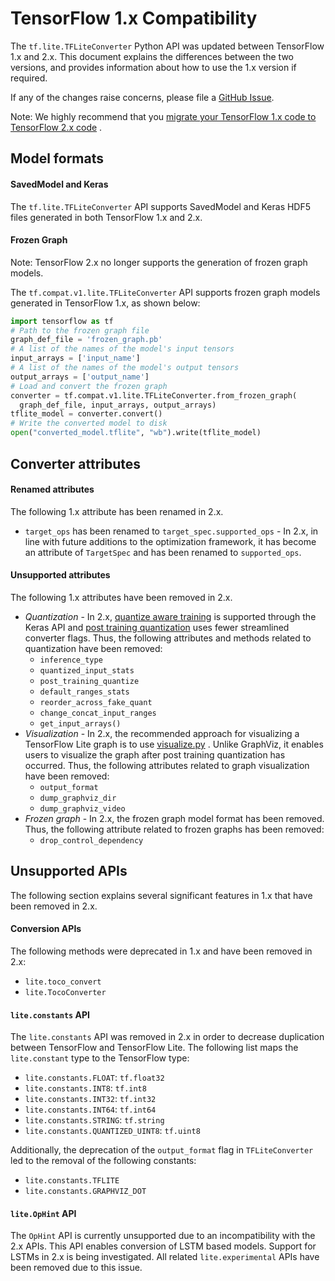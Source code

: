 # TensorFlow 1.x Compatibility <a name="differences"></a>

The `tf.lite.TFLiteConverter` Python API was updated between TensorFlow 1.x and
2.x. This document explains the differences between the two versions, and
provides information about how to use the 1.x version if required.

If any of the changes raise concerns, please file a
[GitHub Issue](https://github.com/tensorflow/tensorflow/issues).

Note: We highly recommend that you
[migrate your TensorFlow 1.x code to TensorFlow 2.x code](https://www.tensorflow.org/guide/migrate)
.

## Model formats

#### SavedModel and Keras

The `tf.lite.TFLiteConverter` API supports SavedModel and Keras HDF5 files
generated in both TensorFlow 1.x and 2.x.

#### Frozen Graph

Note: TensorFlow 2.x no longer supports the generation of frozen graph models.

The `tf.compat.v1.lite.TFLiteConverter` API supports frozen graph models
generated in TensorFlow 1.x, as shown below:

```python
import tensorflow as tf
# Path to the frozen graph file
graph_def_file = 'frozen_graph.pb'
# A list of the names of the model's input tensors
input_arrays = ['input_name']
# A list of the names of the model's output tensors
output_arrays = ['output_name']
# Load and convert the frozen graph
converter = tf.compat.v1.lite.TFLiteConverter.from_frozen_graph(
  graph_def_file, input_arrays, output_arrays)
tflite_model = converter.convert()
# Write the converted model to disk
open("converted_model.tflite", "wb").write(tflite_model)
```

## Converter attributes

#### Renamed attributes

The following 1.x attribute has been renamed in 2.x.

*   `target_ops` has been renamed to `target_spec.supported_ops` - In 2.x, in
    line with future additions to the optimization framework, it has become an
    attribute of `TargetSpec` and has been renamed to `supported_ops`.

#### Unsupported attributes

The following 1.x attributes have been removed in 2.x.

*   _Quantization_ - In 2.x,
    [quantize aware training](https://www.tensorflow.org/model_optimization/guide/quantization/training)
    is supported through the Keras API and
    [post training quantization](https://www.tensorflow.org/lite/performance/post_training_quantization)
    uses fewer streamlined converter flags. Thus, the following attributes and
    methods related to quantization have been removed:
    *   `inference_type`
    *   `quantized_input_stats`
    *   `post_training_quantize`
    *   `default_ranges_stats`
    *   `reorder_across_fake_quant`
    *   `change_concat_input_ranges`
    *   `get_input_arrays()`
*   _Visualization_ - In 2.x, the recommended approach for visualizing a
    TensorFlow Lite graph is to use
    [visualize.py](https://github.com/tensorflow/tensorflow/blob/master/tensorflow/lite/tools/visualize.py)
    . Unlike GraphViz, it enables users to visualize the graph after post
    training quantization has occurred. Thus, the following attributes related
    to graph visualization have been removed:
    *   `output_format`
    *   `dump_graphviz_dir`
    *   `dump_graphviz_video`
*   _Frozen graph_ - In 2.x, the frozen graph model format has been removed.
    Thus, the following attribute related to frozen graphs has been removed:
    *   `drop_control_dependency`

## Unsupported APIs

The following section explains several significant features in 1.x that have
been removed in 2.x.

#### Conversion APIs

The following methods were deprecated in 1.x and have been removed in 2.x:

*   `lite.toco_convert`
*   `lite.TocoConverter`

#### `lite.constants` API

The `lite.constants` API was removed in 2.x in order to decrease duplication
between TensorFlow and TensorFlow Lite. The following list maps the
`lite.constant` type to the TensorFlow type:

*   `lite.constants.FLOAT`: `tf.float32`
*   `lite.constants.INT8`: `tf.int8`
*   `lite.constants.INT32`: `tf.int32`
*   `lite.constants.INT64`: `tf.int64`
*   `lite.constants.STRING`: `tf.string`
*   `lite.constants.QUANTIZED_UINT8`: `tf.uint8`

Additionally, the deprecation of the `output_format` flag in `TFLiteConverter`
led to the removal of the following constants:

*   `lite.constants.TFLITE`
*   `lite.constants.GRAPHVIZ_DOT`

#### `lite.OpHint` API

The `OpHint` API is currently unsupported due to an incompatibility with the 2.x
APIs. This API enables conversion of LSTM based models. Support for LSTMs in 2.x
is being investigated. All related `lite.experimental` APIs have been removed
due to this issue.
